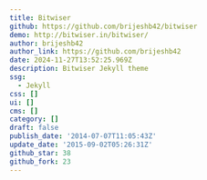 ```yaml
---
title: Bitwiser
github: https://github.com/brijeshb42/bitwiser
demo: http://bitwiser.in/bitwiser/
author: brijeshb42
author_link: https://github.com/brijeshb42
date: 2024-11-27T13:52:25.969Z
description: Bitwiser Jekyll theme
ssg:
  - Jekyll
css: []
ui: []
cms: []
category: []
draft: false
publish_date: '2014-07-07T11:05:43Z'
update_date: '2015-09-02T05:26:31Z'
github_star: 38
github_fork: 23
---
```


